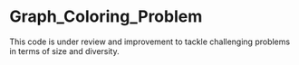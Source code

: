 # Graph_Coloring_Problem
This code is under review and improvement to tackle challenging problems in terms of size and diversity.
